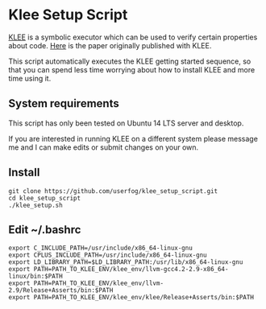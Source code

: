 # Klee Setup Script

[KLEE](https://klee.github.io/getting-started/) is a symbolic executor which can be used to verify certain properties about code. [Here](http://www.doc.ic.ac.uk/~cristic/papers/klee-osdi-08.pdf) is the paper originally published with KLEE.


This script automatically executes the KLEE getting started sequence, so that you can spend less time worrying about how to install KLEE and more time using it.

## System requirements
This script has only been tested on Ubuntu 14 LTS server and desktop.

If you are interested in running KLEE on a different system please message me and I can make edits or submit changes on your own.


## Install 
```
git clone https://github.com/userfog/klee_setup_script.git
cd klee_setup_script
./klee_setup.sh
```

## Edit ~/.bashrc
```
export C_INCLUDE_PATH=/usr/include/x86_64-linux-gnu
export CPLUS_INCLUDE_PATH=/usr/include/x86_64-linux-gnu
export LD_LIBRARY_PATH=$LD_LIBRARY_PATH:/usr/lib/x86_64-linux-gnu
export PATH=PATH_TO_KLEE_ENV/klee_env/llvm-gcc4.2-2.9-x86_64-linux/bin:$PATH
export PATH=PATH_TO_KLEE_ENV/klee_env/llvm-2.9/Release+Asserts/bin:$PATH
export PATH=PATH_TO_KLEE_ENV/klee_env/klee/Release+Asserts/bin:$PATH
```
